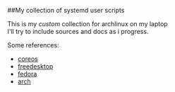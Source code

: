 ##My collection of systemd user scripts

This is my _custom_ collection for archlinux on my laptop  
I'll try to include sources and docs as i progress.

Some references:
* [coreos][coreos]
* [freedesktop][freedesktop]
* [fedora][fedora]
* [arch][arch]

[coreos]:https://coreos.com/docs/launching-containers/launching/getting-started-with-systemd/
[freedesktop]:http://www.freedesktop.org/software/systemd/man/systemd.service.html
[arch]:https://wiki.archlinux.org/index.php/Systemd/User
[fedora]:http://fedoraproject.org/wiki/Packaging%3aSystemd

